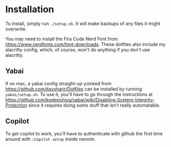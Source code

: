 # Installation

To install, simply run `./setup.sh`. It will make backups of any files it might overwrite.

You may need to install the Fira Code Nerd Font from https://www.nerdfonts.com/font-downloads. These dotfiles also include my alacritty config, which, of course, won't do anything if you don't use alacritty.

## Yabai

If on mac, a yabai config straight-up yoinked from https://github.com/itaysharir/Dotfiles can be installed by running `yabai/setup.sh`. To use it, you'll have to go through the instructions at https://github.com/koekeishiya/yabai/wiki/Disabling-System-Integrity-Protection since it requires doing some stuff that isn't really automatable.

## Copilot

To get copilot to work, you'll have to authenticate with github the first time around with `:Copilot setup` inside neovim.
